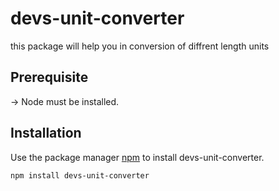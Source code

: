 # devs-unit-converter

this package will help you in conversion of diffrent length units

## Prerequisite

-> Node must be installed.

## Installation

Use the package manager [npm](https://www.npmjs.com/) to install devs-unit-converter.

```bash
npm install devs-unit-converter
```
